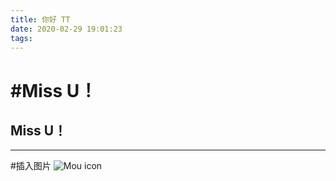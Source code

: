 ```yaml
---
title: 你好 TT
date: 2020-02-29 19:01:23
tags:
---
```

#Miss U！
============
## Miss U！
----------------
#插入图片
![Mou icon](http://localhost:4000/新手速成Markdown写作教程.png "新手速成Markdown写作教程")
